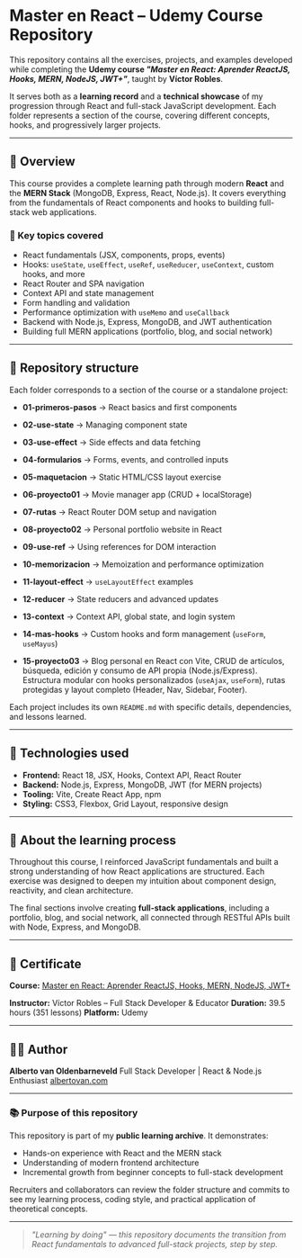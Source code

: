 # Master en React – Udemy Course Repository

This repository contains all the exercises, projects, and examples developed while completing the **Udemy course *"Master en React: Aprender ReactJS, Hooks, MERN, NodeJS, JWT+"***, taught by **Víctor Robles**.

It serves both as a **learning record** and a **technical showcase** of my progression through React and full-stack JavaScript development. Each folder represents a section of the course, covering different concepts, hooks, and progressively larger projects.

---

## 🎯 Overview

This course provides a complete learning path through modern **React** and the **MERN Stack** (MongoDB, Express, React, Node.js). It covers everything from the fundamentals of React components and hooks to building full-stack web applications.

### 🧠 Key topics covered

* React fundamentals (JSX, components, props, events)
* Hooks: `useState`, `useEffect`, `useRef`, `useReducer`, `useContext`, custom hooks, and more
* React Router and SPA navigation
* Context API and state management
* Form handling and validation
* Performance optimization with `useMemo` and `useCallback`
* Backend with Node.js, Express, MongoDB, and JWT authentication
* Building full MERN applications (portfolio, blog, and social network)

---

## 📁 Repository structure

Each folder corresponds to a section of the course or a standalone project:

* **01-primeros-pasos** → React basics and first components
* **02-use-state** → Managing component state
* **03-use-effect** → Side effects and data fetching
* **04-formularios** → Forms, events, and controlled inputs
* **05-maquetacion** → Static HTML/CSS layout exercise
* **06-proyecto01** → Movie manager app (CRUD + localStorage)
* **07-rutas** → React Router DOM setup and navigation
* **08-proyecto02** → Personal portfolio website in React
* **09-use-ref** → Using references for DOM interaction
* **10-memorizacion** → Memoization and performance optimization
* **11-layout-effect** → `useLayoutEffect` examples
* **12-reducer** → State reducers and advanced updates
* **13-context** → Context API, global state, and login system
* **14-mas-hooks** → Custom hooks and form management (`useForm`, `useMayus`)

* **15-proyecto03** → Blog personal en React con Vite, CRUD de artículos, búsqueda, edición y consumo de API propia (Node.js/Express). Estructura modular con hooks personalizados (`useAjax`, `useForm`), rutas protegidas y layout completo (Header, Nav, Sidebar, Footer).

Each project includes its own `README.md` with specific details, dependencies, and lessons learned.

---

## 🚀 Technologies used

* **Frontend:** React 18, JSX, Hooks, Context API, React Router
* **Backend:** Node.js, Express, MongoDB, JWT (for MERN projects)
* **Tooling:** Vite, Create React App, npm
* **Styling:** CSS3, Flexbox, Grid Layout, responsive design

---

## 🧩 About the learning process

Throughout this course, I reinforced JavaScript fundamentals and built a strong understanding of how React applications are structured. Each exercise was designed to deepen my intuition about component design, reactivity, and clean architecture.

The final sections involve creating **full-stack applications**, including a portfolio, blog, and social network, all connected through RESTful APIs built with Node, Express, and MongoDB.

---

## 📜 Certificate

**Course:** [Master en React: Aprender ReactJS, Hooks, MERN, NodeJS, JWT+](https://www.udemy.com/course/master-en-react-aprender-reactjs-hooks-mern-nodejs-jwt/)

**Instructor:** Víctor Robles – Full Stack Developer & Educator
**Duration:** 39.5 hours (351 lessons)
**Platform:** Udemy

---

## 👨‍💻 Author

**Alberto van Oldenbarneveld**
Full Stack Developer | React & Node.js Enthusiast
[albertovan.com](https://albertovan.com)

---

### 📚 Purpose of this repository

This repository is part of my **public learning archive**. It demonstrates:

* Hands-on experience with React and the MERN stack
* Understanding of modern frontend architecture
* Incremental growth from beginner concepts to full-stack development

Recruiters and collaborators can review the folder structure and commits to see my learning process, coding style, and practical application of theoretical concepts.

---

> *"Learning by doing" — this repository documents the transition from React fundamentals to advanced full-stack projects, step by step.*
